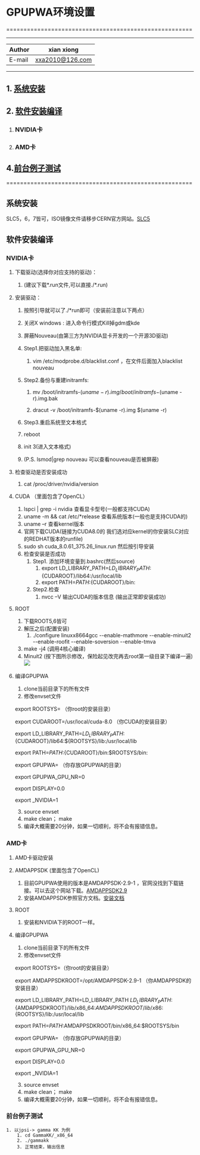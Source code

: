 # GPUPWA环境设置
======================================================

****
	
|Author|xian xiong|
|---|---
|E-mail|xxa2010@126.com
****

## 1. [系统安装](#系统安装)
## 2. [软件安装编译](#软件安装编译)
1. ### NVIDIA卡
2. ### AMD卡
## 4.[前台例子测试](#前台例子测试)

======================================================
## 系统安装
SLC5，6，7皆可，ISO镜像文件请移步CERN官方网站。[SLC5](http://linuxsoft.cern.ch/cern/slc5X/iso/)

## 软件安装编译
### NVIDIA卡
1. 下载驱动(选择你对应支持的驱动)：

	1. (建议下载*.run文件,可以直接./*.run)

2. 安装驱动：

	1. 按照引导就可以了./*run即可（安装前注意以下两点）

	2. 关闭X windows : 进入命令行模式Kill掉gdm或kde

	3. 屏蔽Nouveau(由第三方为NVIDIA显卡开发的一个开源3D驱动)

	4. Step1.把驱动加入黑名单: 
	
		1. vim /etc/modprobe.d/blacklist.conf ，在文件后面加入blacklist nouveau

	5. Step2.备份与重建initramfs: 
	
		1. mv /boot/initramfs-$(uname -r).img /boot/initramfs-$(uname -r).img.bak
	
		2. dracut -v /boot/initramfs-$(uname -r).img $(uname -r)

	6. Step3.重启系统至文本格式

	7. reboot

	8. init 3(进入文本格式)

	9. (P.S. lsmod|grep nouveau 可以查看nouveau是否被屏蔽)

3. 检查驱动是否安装成功

	1. cat /proc/driver/nvidia/version
4. CUDA （里面包含了OpenCL）
	1. lspci | grep -i nvidia 查看显卡型号(一般都支持CUDA)
	2. uname -m && cat /etc/*release 查看系统版本(一般也是支持CUDA的)
	3. uname –r 查看kernel版本
	4. 官网下载CUDA(链接为CUDA8.0的 我们选对应kernel的你安装SLC对应的REDHAT版本的runfile)
	5. sudo sh cuda_8.0.61_375.26_linux.run 然后按引导安装
	7. 检查安装是否成功
		1. Step1. 添加环境变量到.bashrc(然后source)
			1. export LD_LIBRARY_PATH=${LD_LIBRARY_PATH}:${CUDAROOT}/lib64:/usr/local/lib
			2. export PATH=${PATH}:${CUDAROOT}/bin:
		2. Step2.检查
			1. nvcc –V    输出CUDA的版本信息 (输出正常即安装成功)
5. ROOT
	1. 下载ROOT5,6皆可
	2. 解压之后(配置安装)
		1. ./configure linuxx8664gcc --enable-mathmore --enable-minuit2 --enable-roofit --enable-soversion --enable-tmva
	3. make -j4 (调用4核心编译)
	4. Minuit2 (按下图所示修改，保险起见改完再去root第一级目录下编译一遍)
	![](https://github.com/rhineryan/Demo_PWA/blob/master/EvenSet/root_minuit.png)
6. 编译GPUPWA
	1. clone当前目录下的所有文件
	2. 修改envset文件
	
	export ROOTSYS= （你root的安装目录）
	
	export CUDAROOT=/usr/local/cuda-8.0 （你CUDA的安装目录）
	
	export LD_LIBRARY_PATH=${LD_LIBRARY_PATH}:${CUDAROOT}/lib64:${ROOTSYS}/lib:/usr/local/lib
	
	export PATH=${PATH}:${CUDAROOT}/bin:$ROOTSYS/bin:
	
	export GPUPWA= （你存放GPUPWA的目录）
	
	export GPUPWA_GPU_NR=0
	
	export DISPLAY=0.0
	
	export _NVIDIA=1
	
	3. source envset
	4. make clean； make
	5. 编译大概需要20分钟，如果一切顺利，将不会有报错信息。
	
### AMD卡

1. AMD卡驱动安装
2. AMDAPPSDK (里面包含了OpenCL) 
	1. 目前GPUPWA使用的版本是AMDAPPSDK-2.9-1 ，官网没找到下载链接。可以去这个网站下载。[AMDAPPSDK2.9](http://hc.csdn.net/resources/resource_detail?id=13)
	2. 安装AMDAPPSDK参照官方文档。[安装文档](http://developer.amd.com/wordpress/media/2012/10/AMD_APP_SDK_Installation_Notes2.pdf)

3. ROOT 
	1. 安装和NVIDIA下的ROOT一样。
4. 编译GPUPWA
	1. clone当前目录下的所有文件
	2. 修改envset文件
	
	export ROOTSYS=（你root的安装目录）
	
	export AMDAPPSDKROOT=/opt/AMDAPPSDK-2.9-1 （你AMDAPPSDK的安装目录）
	
	export LD_LIBRARY_PATH=LD_LIBRARY_PATH ${LD_LIBRARY_PATH}:${AMDAPPSDKROOT}/lib/x86_64:${AMDAPPSDKROOT}/lib/x86:${ROOTSYS}/lib:/usr/local/lib
	
	export PATH=${PATH}:$AMDAPPSDKROOT/bin/x86_64:$ROOTSYS/bin
	
	export GPUPWA= （你存放GPUPWA的目录）
	
	export GPUPWA_GPU_NR=0
	
	export DISPLAY=0.0
	
	export _NVIDIA=1
	
	3. source envset
	4. make clean； make
	5. 编译大概需要20分钟，如果一切顺利，将不会有报错信息。
	
### 前台例子测试
	1. 以jpsi-> gamma KK 为例
		1. cd GammaKK/_x86_64
		2. ./gammakk
		3. 正常结束，输出信息
		
